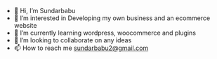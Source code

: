 - 👋 Hi, I’m Sundarbabu
- 👀 I’m interested in Developing my own business and an ecommerce website  
- 🌱 I’m currently learning wordpress, woocommerce and plugins
- 💞️ I’m looking to collaborate on any ideas 
- 📫 How to reach me sundarbabu2@gmail.com

<!---
sundarbabu2/sundarbabu2 is a ✨ special ✨ repository because its `README.md` (this file) appears on your GitHub profile.
You can click the Preview link to take a look at your changes.
--->
